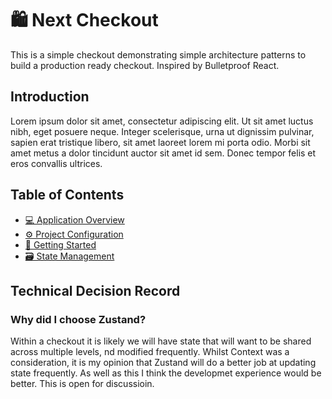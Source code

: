 # 🛍 Next Checkout

This is a simple checkout demonstrating simple architecture patterns to build a production ready checkout. Inspired by Bulletproof React.

## Introduction

Lorem ipsum dolor sit amet, consectetur adipiscing elit. Ut sit amet luctus nibh, eget posuere neque. Integer scelerisque, urna ut dignissim pulvinar, sapien erat tristique libero, sit amet laoreet lorem mi porta odio. Morbi sit amet metus a dolor tincidunt auctor sit amet id sem. Donec tempor felis et eros convallis ultrices.

## Table of Contents

- [💻 Application Overview](./docs/application-overview.md)
- [⚙️ Project Configuration](./docs/project-configuration.md)
- [📕 Getting Started](./docs/getting-started.md)
- [🗃 State Management](./docs/state-management.md)

## Technical Decision Record

### Why did I choose Zustand?

Within a checkout it is likely we will have state that will want to be shared across multiple levels, nd modified frequently. Whilst Context was a consideration, it is my opinion that Zustand will do a better job at updating state frequently. As well as this I think the developmet experience would be better. This is open for discussioin.
